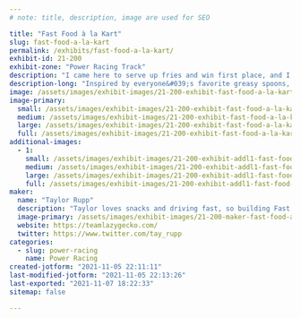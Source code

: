 ```yaml
---
# note: title, description, image are used for SEO

title: "Fast Food à la Kart"
slug: fast-food-a-la-kart
permalink: /exhibits/fast-food-a-la-kart/
exhibit-id: 21-200
exhibit-zone: "Power Racing Track"
description: "I came here to serve up fries and win first place, and I already brought the fries."
description-long: "Inspired by everyone&#039;s favorite greasy spoons, this driver is ready to serve up fast service and an even faster kart. Racing to a diner near you. Order up!"
image: /assets/images/exhibit-images/21-200-exhibit-fast-food-a-la-kart-received-468251664583103-large.jpeg
image-primary: 
  small: /assets/images/exhibit-images/21-200-exhibit-fast-food-a-la-kart-received-468251664583103-small.jpeg
  medium: /assets/images/exhibit-images/21-200-exhibit-fast-food-a-la-kart-received-468251664583103-medium.jpeg
  large: /assets/images/exhibit-images/21-200-exhibit-fast-food-a-la-kart-received-468251664583103-large.jpeg
  full: /assets/images/exhibit-images/21-200-exhibit-fast-food-a-la-kart-received-468251664583103-full.jpeg
additional-images: 
  - 1:
    small: /assets/images/exhibit-images/21-200-exhibit-addl1-fast-food-a-la-kart-received-1065141710954555-small.jpeg
    medium: /assets/images/exhibit-images/21-200-exhibit-addl1-fast-food-a-la-kart-received-1065141710954555-medium.jpeg
    large: /assets/images/exhibit-images/21-200-exhibit-addl1-fast-food-a-la-kart-received-1065141710954555-large.jpeg
    full: /assets/images/exhibit-images/21-200-exhibit-addl1-fast-food-a-la-kart-received-1065141710954555-full.jpeg
maker: 
  name: "Taylor Rupp"
  description: "Taylor loves snacks and driving fast, so building Fast Food was inevitable for her. Branching out from Batmobile, she&#039;s stepping out onto the track this year with her own kart. Let&#039;s race!"
  image-primary: /assets/images/exhibit-images/21-200-maker-fast-food-a-la-kart-received-268682565200256-medium.jpeg
  website: https://teamlazygecko.com/
  twitter: https://www.twitter.com/tay_rupp
categories: 
  - slug: power-racing
    name: Power Racing
created-jotform: "2021-11-05 22:11:11"
last-modified-jotform: "2021-11-05 22:13:26"
last-exported: "2021-11-07 18:22:33"
sitemap: false

---
```

